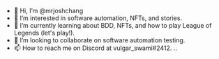 - 👋 Hi, I’m @mrjoshchang
- 👀 I’m interested in software automation, NFTs, and stories. 
- 🌱 I’m currently learning about BDD, NFTs, and how to play League of Legends (let's play!).
- 💞️ I’m looking to collaborate on software automation testing. 
- 📫 How to reach me on Discord at vulgar_swami#2412.
..
<!---
mrjoshchang/mrjoshchang is a ✨ special ✨ repository because its `README.md` (this file) appears on your GitHub profile.
You can click the Preview link to take a look at your changes.
--->
